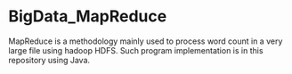 # BigData_MapReduce

MapReduce is a methodology mainly used to process word count in a very large file using hadoop HDFS.
Such program implementation is in this repository using Java.
